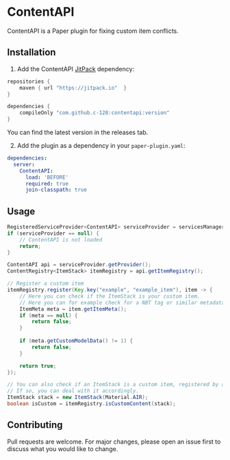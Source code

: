 # ContentAPI
ContentAPI is a Paper plugin for fixing custom item conflicts.

## Installation
1. Add the ContentAPI [JitPack](https://jitpack.io/#c-128/contentapi) dependency:
```gradle
repositories {
    maven { url "https://jitpack.io"  }
}

dependencies {
    compileOnly "com.github.c-128:contentapi:version"
}
```
You can find the latest version in the releases tab.

2. Add the plugin as a dependency in your `paper-plugin.yaml`:
```yaml
dependencies:
  server:
    ContentAPI:
      load: 'BEFORE'
      required: true
      join-classpath: true
```

## Usage
```java
RegisteredServiceProvider<ContentAPI> serviceProvider = servicesManager.getRegistration(ContentAPI.class);
if (serviceProvider == null) {
    // ContentAPI is not loaded
    return;
}

ContentAPI api = serviceProvider.getProvider();
ContentRegistry<ItemStack> itemRegistry = api.getItemRegistry();

// Register a custom item
itemRegistry.register(Key.key("example", "example_item"), item -> {
    // Here you can check if the ItemStack is your custom item.
    // Here you can for example check for a NBT tag or similar metadata.
    ItemMeta meta = item.getItemMeta();
    if (meta == null) {
        return false;
    }
    
    if (meta.getCustomModelData() != 1) {
        return false;
    }

    return true;
});

// You can also check if an ItemStack is a custom item, registered by another plugin.
// If so, you can deal with it accordingly.
ItemStack stack = new ItemStack(Material.AIR);
boolean isCustom = itemRegistry.isCustomContent(stack);
```

## Contributing
Pull requests are welcome. For major changes, please open an issue first to discuss what you would like to change.
